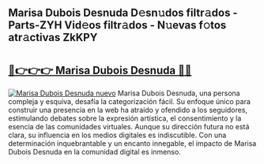 ## Marisa Dubois Desnuda D𝚎sn𝚞dos filtr𝚊dos - Parts-ZYH Vid𝚎os filtr𝚊dos - N𝚞evas f𝚘tos atr𝚊ctivas ZkKPY

# <h2><a href="http://mb8z9s.tromn.icu/?c=Marisa+Dubois+Desnuda">🔗👉👉👉 Marisa Dubois Desnuda 🔗🔗</a></h2>

[![Marisa Dubois Desnuda nuevo](https://i.imgur.com/pEAQMta.gif)](http://mb8z9s.tromn.icu/?c=Marisa+Dubois+Desnuda)
Marisa Dubois Desnuda, una persona compleja y esquiva, desafía la categorización fácil. Su enfoque único para construir una presencia en la web ha atraído y ofendido a los seguidores, estimulando debates sobre la expresión artística, el consentimiento y la esencia de las comunidades virtuales. Aunque su dirección futura no está clara, su influencia en los medios digitales es indiscutible. Con una determinación inquebrantable y un encanto innegable, el impacto de Marisa Dubois Desnuda en la comunidad digital es inmenso.
